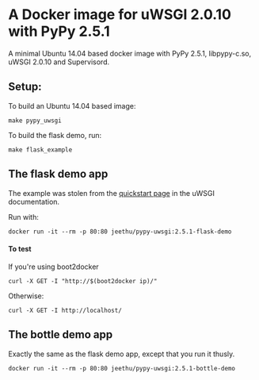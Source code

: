 A Docker image for uWSGI 2.0.10 with PyPy 2.5.1
===============================================

A minimal Ubuntu 14.04 based docker image with PyPy 2.5.1, libpypy-c.so, uWSGI 2.0.10 and Supervisord.

Setup:
---

To build an Ubuntu 14.04 based image:
```
make pypy_uwsgi
```

To build the flask demo, run:
```
make flask_example
```

The flask demo app
---

The example was stolen from the [quickstart page](http://uwsgi-docs.readthedocs.org/en/latest/WSGIquickstart.html#deploying-flask) in the uWSGI documentation.

Run with:
```
docker run -it --rm -p 80:80 jeethu/pypy-uwsgi:2.5.1-flask-demo
```

#### To test
If you're using boot2docker

```
curl -X GET -I "http://$(boot2docker ip)/"
```

Otherwise:

```
curl -X GET -I http://localhost/
```


The bottle demo app
---

Exactly the same as the flask demo app, except that you run it thusly.

```
docker run -it --rm -p 80:80 jeethu/pypy-uwsgi:2.5.1-bottle-demo
```
